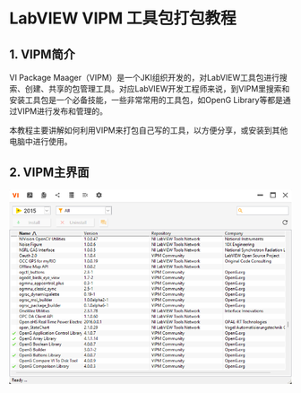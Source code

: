 # LabVIEW VIPM 工具包打包教程

## 1.  VIPM简介

VI Package Maager（VIPM）是一个JKI组织开发的，对LabVIEW工具包进行搜索、创建、共享的包管理工具。对应LabVIEW开发工程师来说，到VIPM里搜索和安装工具包是一个必备技能，一些非常常用的工具包，如OpenG Library等都是通过VIPM进行发布和管理的。

本教程主要讲解如何利用VIPM来打包自己写的工具，以方便分享，或安装到其他电脑中进行使用。

## 2.  VIPM主界面

![](Pic/001.png)
